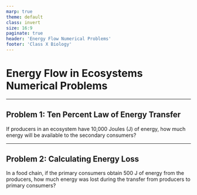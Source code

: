```yaml
---
marp: true
theme: default
class: invert
size: 16:9
paginate: true
header: 'Energy Flow Numerical Problems'
footer: 'Class X Biology'
---
```


# Energy Flow in Ecosystems Numerical Problems

---

## Problem 1: Ten Percent Law of Energy Transfer

If producers in an ecosystem have 10,000 Joules (J) of energy, how much energy will be available to the secondary consumers?

---

## Problem 2: Calculating Energy Loss

In a food chain, if the primary consumers obtain 500 J of energy from the producers, how much energy was lost during the transfer from producers to primary consumers?
